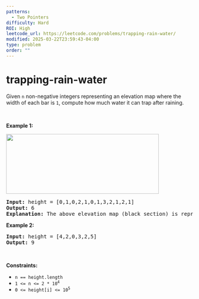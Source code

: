 ```yaml
---
patterns:
  - Two Pointers
difficulty: Hard
ROI: High
leetcode_url: https://leetcode.com/problems/trapping-rain-water/
modified: 2025-03-22T23:59:43-04:00
type: problem
order: ""
---
```


# trapping-rain-water

<p>Given <code>n</code> non-negative integers representing an elevation map where the width of each bar is <code>1</code>, compute how much water it can trap after raining.</p>

<p>&nbsp;</p>
<p><strong class="example">Example 1:</strong></p>
<img src="https://assets.leetcode.com/uploads/2018/10/22/rainwatertrap.png" style="width: 412px; height: 161px;" />
<pre>
<strong>Input:</strong> height = [0,1,0,2,1,0,1,3,2,1,2,1]
<strong>Output:</strong> 6
<strong>Explanation:</strong> The above elevation map (black section) is represented by array [0,1,0,2,1,0,1,3,2,1,2,1]. In this case, 6 units of rain water (blue section) are being trapped.
</pre>

<p><strong class="example">Example 2:</strong></p>

<pre>
<strong>Input:</strong> height = [4,2,0,3,2,5]
<strong>Output:</strong> 9
</pre>

<p>&nbsp;</p>
<p><strong>Constraints:</strong></p>

<ul>
	<li><code>n == height.length</code></li>
	<li><code>1 &lt;= n &lt;= 2 * 10<sup>4</sup></code></li>
	<li><code>0 &lt;= height[i] &lt;= 10<sup>5</sup></code></li>
</ul>

